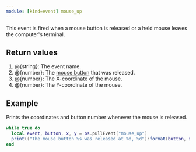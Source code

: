 ```yaml
---
module: [kind=event] mouse_up
---
```


<!--
SPDX-FileCopyrightText: 2021 The CC: Tweaked Developers

SPDX-License-Identifier: LicenseRef-CCPL
-->

This event is fired when a mouse button is released or a held mouse leaves the computer's terminal.

## Return values
1. @{string}: The event name.
2. @{number}: The [mouse button](mouse_click.html#Mouse_buttons) that was released.
3. @{number}: The X-coordinate of the mouse.
4. @{number}: The Y-coordinate of the mouse.

## Example
Prints the coordinates and button number whenever the mouse is released.

```lua
while true do
  local event, button, x, y = os.pullEvent("mouse_up")
  print(("The mouse button %s was released at %d, %d"):format(button, x, y))
end
```
